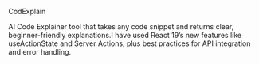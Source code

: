 CodExplain

AI Code Explainer tool that takes any code snippet and returns clear, beginner-friendly explanations.I have used React 19’s new features like useActionState and Server Actions, plus best practices for API integration and error handling.

